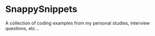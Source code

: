SnappySnippets
==============
A collection of coding examples from my personal studies, interview questions, etc...
